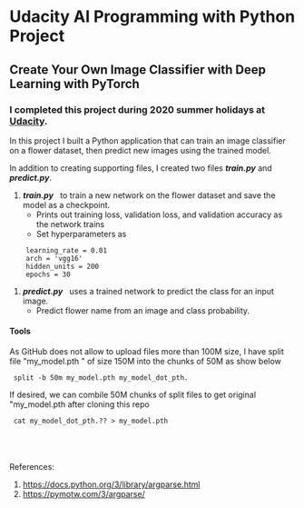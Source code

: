 # Udacity AI Programming with Python Project
## Create Your Own Image Classifier with Deep Learning with PyTorch


### I completed this project during 2020 summer holidays at [Udacity](https://udacity.com).

In this project I built a Python application that can train an image classifier on a flower dataset, then predict new images using the trained model. 

In addition to creating supporting files, I created two files ***train.py*** and ***predict.py***. 
1. ***train.py*** &nbsp; to train a new network on the flower dataset and save the model as a checkpoint.
   -  Prints out training loss, validation loss, and validation accuracy as the network trains
   -  Set hyperparameters as
````
    learning_rate = 0.01
    arch = 'vgg16'
    hidden_units = 200
    epochs = 30
````
  
1. ***predict.py***  &nbsp; uses a trained network to predict the class for an input image.
   - Predict flower name from an image and class probability.


#### Tools
As GitHub does not allow to upload files more than 100M size, I have split file "my_model.pth " of size 150M into the chunks of 50M as show below

```
 split -b 50m my_model.pth my_model_dot_pth.
```
If desired, we can combile 50M chunks of split files to get original "my_model.pth after cloning this repo
```
 cat my_model_dot_pth.?? > my_model.pth
```

<br />
<br />
<br />
References:

1. https://docs.python.org/3/library/argparse.html
2.	https://pymotw.com/3/argparse/







